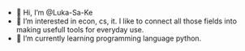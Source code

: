 - 👋 Hi, I’m @Luka-Sa-Ke
- 👀 I’m interested in econ, cs, it. I like to connect all those fields into making usefull tools for everyday use.
- 🌱 I’m currently learning programming language python.

<!---
Luka-Sa-Ke/Luka-Sa-Ke is a ✨ special ✨ repository because its `README.md` (this file) appears on your GitHub profile.
You can click the Preview link to take a look at your changes.
--->
